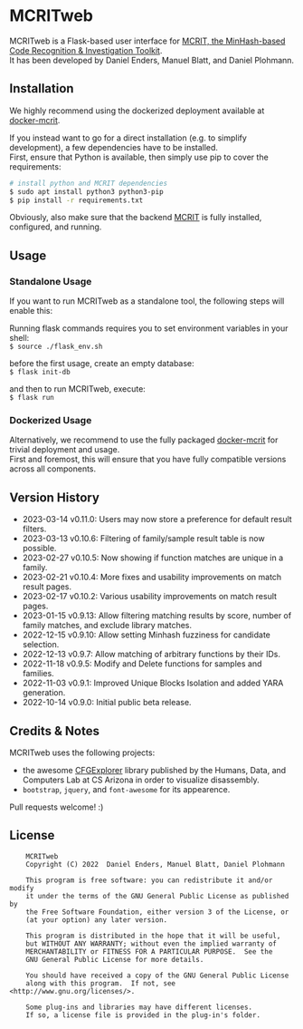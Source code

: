 # MCRITweb

MCRITweb is a Flask-based user interface for [MCRIT, the MinHash-based Code Recognition & Investigation Toolkit](https://github.com/danielplohmann/mcrit).  
It has been developed by Daniel Enders, Manuel Blatt, and Daniel Plohmann.

## Installation

We highly recommend using the dockerized deployment available at [docker-mcrit](https://github.com/danielplohmann/docker-mcrit).

If you instead want to go for a direct installation (e.g. to simplify development), a few dependencies have to be installed.  
First, ensure that Python is available, then simply use pip to cover the requirements:
```bash
# install python and MCRIT dependencies
$ sudo apt install python3 python3-pip
$ pip install -r requirements.txt 
```

Obviously, also make sure that the backend [MCRIT](https://github.com/danielplohmann/mcrit) is fully installed, configured, and running.


## Usage

### Standalone Usage

If you want to run MCRITweb as a standalone tool, the following steps will enable this:

Running flask commands requires you to set environment variables in your shell:  
`$ source ./flask_env.sh`

before the first usage, create an empty database:   
`$ flask init-db`

and then to run MCRITweb, execute:  
`$ flask run`

### Dockerized Usage

Alternatively, we recommend to use the fully packaged [docker-mcrit](https://github.com/danielplohmann/docker-mcrit) for trivial deployment and usage.  
First and foremost, this will ensure that you have fully compatible versions across all components.

## Version History
 * 2023-03-14 v0.11.0: Users may now store a preference for default result filters.
 * 2023-03-13 v0.10.6: Filtering of family/sample result table is now possible.
 * 2023-02-27 v0.10.5: Now showing if function matches are unique in a family.
 * 2023-02-21 v0.10.4: More fixes and usability improvements on match result pages.
 * 2023-02-17 v0.10.2: Various usability improvements on match result pages.
 * 2023-01-15 v0.9.13: Allow filtering matching results by score, number of family matches, and exclude library matches.
 * 2022-12-15 v0.9.10: Allow setting Minhash fuzziness for candidate selection.
 * 2022-12-13 v0.9.7: Allow matching of arbitrary functions by their IDs.
 * 2022-11-18 v0.9.5: Modify and Delete functions for samples and families.
 * 2022-11-03 v0.9.1: Improved Unique Blocks Isolation and added YARA generation.
 * 2022-10-14 v0.9.0: Initial public beta release.


## Credits & Notes

MCRITweb uses the following projects:  
* the awesome [CFGExplorer](https://github.com/hdc-arizona/cfgexplorer) library published by the Humans, Data, and Computers Lab at CS Arizona in order to visualize disassembly.  
* `bootstrap`, `jquery`, and `font-awesome` for its appearence. 

Pull requests welcome! :)


## License
```
    MCRITweb
    Copyright (C) 2022  Daniel Enders, Manuel Blatt, Daniel Plohmann

    This program is free software: you can redistribute it and/or modify
    it under the terms of the GNU General Public License as published by
    the Free Software Foundation, either version 3 of the License, or
    (at your option) any later version.

    This program is distributed in the hope that it will be useful,
    but WITHOUT ANY WARRANTY; without even the implied warranty of
    MERCHANTABILITY or FITNESS FOR A PARTICULAR PURPOSE.  See the
    GNU General Public License for more details.

    You should have received a copy of the GNU General Public License
    along with this program.  If not, see <http://www.gnu.org/licenses/>.
    
    Some plug-ins and libraries may have different licenses. 
    If so, a license file is provided in the plug-in's folder.
```
